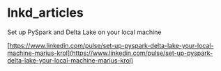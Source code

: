 # lnkd_articles

Set up PySpark and Delta Lake on your local machine

[https://www.linkedin.com/pulse/set-up-pyspark-delta-lake-your-local-machine-marius-krol](https://www.linkedin.com/pulse/set-up-pyspark-delta-lake-your-local-machine-marius-krol)
